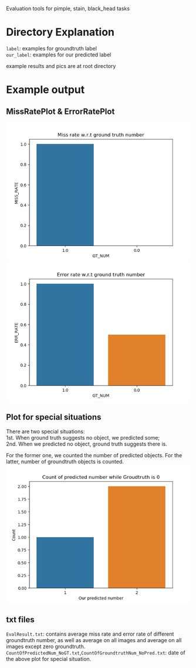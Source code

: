 Evaluation tools for pimple, stain, black_head tasks

# Directory  Explanation
`label`: examples for groundtruth label  
`our_label`: examples for our predicted label

example results and pics are at root directory

# Example output
## MissRatePlot & ErrorRatePlot
![MissRatePlot](./MissRatePlot.png)
![ErrRatePlot](./ErrRatePlot.png)

## Plot for special situations
There are two special situations:  
1st. When ground truth suggests no object, we predicted some;  
2nd. When we predicted no object, ground truth suggests there is.  

For the former one, we counted the number of predicted objects. For the latter, number of groundtruth objects is counted.
![CountOfPredictedNum_NoGT](./CountOfPredictedNum_NoGT.png)

## txt files
`EvalResult.txt`: contains average miss rate and error rate of different groundtruth number, as well as average on all images and average on all images except zero groundtruth.
`CountOfPredictedNum_NoGT.txt`,`CountOfGroundtruthNum_NoPred.txt`: date of the above plot for special situation.